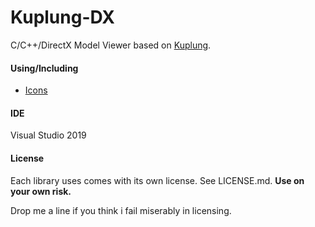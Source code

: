 ﻿# Kuplung-DX

C/C++/DirectX Model Viewer based on [Kuplung](https://github.com/supudo/Kuplung).

#### Using/Including

- [Icons](https://docs.microsoft.com/en-us/windows/uwp/design/style/segoe-ui-symbol-font)

#### IDE
Visual Studio 2019

#### License

Each library uses comes with its own license. See LICENSE.md.
**Use on your own risk.**

Drop me a line if you think i fail miserably in licensing.
